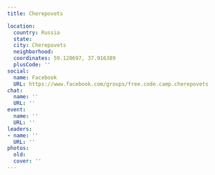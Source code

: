 ```yaml
---
title: Cherepovets

location:
  country: Russia
  state: 
  city: Cherepovets
  neighborhood: 
  coordinates: 59.128697, 37.916389
  plusCode: ''
social:
  name: Facebook
  URL: https://www.facebook.com/groups/free.code.camp.cherepovets
chat:
  name: ''
  URL: ''
event:
  name: ''
  URL: ''
leaders:
- name: ''
  URL: ''
photos:
  old: 
  cover: ''
---
```

